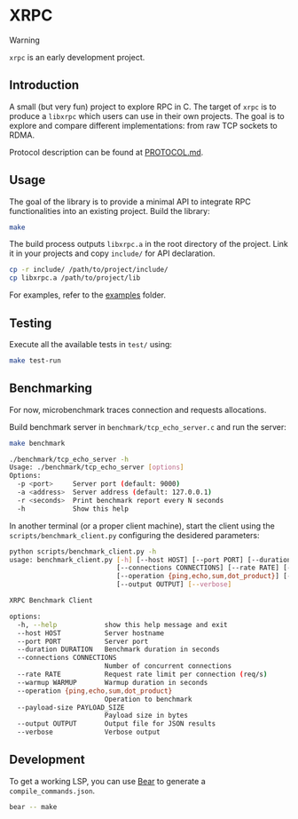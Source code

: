 # XRPC

> [!WARNING]
> `xrpc` is an early development project.

## Introduction
A small (but very fun) project to explore RPC in C.
The target of `xrpc` is to produce a `libxrpc` which users can use in their own projects.
The goal is to explore and compare different implementations: from raw TCP sockets to RDMA.

Protocol description can be found at [PROTOCOL.md](./PROTOCOL.md).

## Usage

The goal of the library is to provide a minimal API to integrate RPC functionalities into an existing project.
Build the library:

```sh
make
```

The build process outputs `libxrpc.a` in the root directory of the project. 
Link it in your projects and copy `include/` for API declaration.

```sh
cp -r include/ /path/to/project/include/
cp libxrpc.a /path/to/project/lib
```

For examples, refer to the [examples](./examples/) folder.


## Testing
Execute all the available tests in `test/` using:

```sh
make test-run
```

## Benchmarking

For now, microbenchmark traces connection and requests allocations.

Build benchmark server in `benchmark/tcp_echo_server.c` and run the server:

```sh
make benchmark

./benchmark/tcp_echo_server -h
Usage: ./benchmark/tcp_echo_server [options]
Options:
  -p <port>     Server port (default: 9000)
  -a <address>  Server address (default: 127.0.0.1)
  -r <seconds>  Print benchmark report every N seconds
  -h            Show this help
```

In another terminal (or a proper client machine), start the client using the `scripts/benchmark_client.py`
configuring the desidered parameters:

```sh
python scripts/benchmark_client.py -h
usage: benchmark_client.py [-h] [--host HOST] [--port PORT] [--duration DURATION]
                           [--connections CONNECTIONS] [--rate RATE] [--warmup WARMUP]
                           [--operation {ping,echo,sum,dot_product}] [--payload-size PAYLOAD_SIZE]
                           [--output OUTPUT] [--verbose]

XRPC Benchmark Client

options:
  -h, --help            show this help message and exit
  --host HOST           Server hostname
  --port PORT           Server port
  --duration DURATION   Benchmark duration in seconds
  --connections CONNECTIONS
                        Number of concurrent connections
  --rate RATE           Request rate limit per connection (req/s)
  --warmup WARMUP       Warmup duration in seconds
  --operation {ping,echo,sum,dot_product}
                        Operation to benchmark
  --payload-size PAYLOAD_SIZE
                        Payload size in bytes
  --output OUTPUT       Output file for JSON results
  --verbose             Verbose output
```

## Development
To get a working LSP, you can use [Bear](https://github.com/rizsotto/Bear) to generate a `compile_commands.json`.

```sh
bear -- make
```
